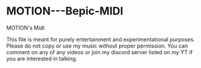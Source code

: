 # MOTION---Bepic-MIDI
MOTION's Midi


This file is meant for purely entertainment and experimentational purposes. Please do not copy or use my music without proper permission. You can comment on any of any videos or join my discord server listed on my YT if you are interested in talking. 
